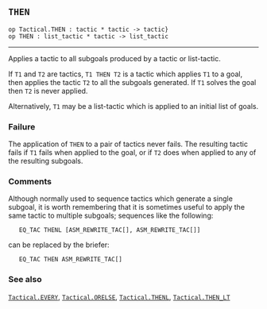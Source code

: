 ## `THEN`

``` hol4
op Tactical.THEN : tactic * tactic -> tactic}
op THEN : list_tactic * tactic -> list_tactic
```

------------------------------------------------------------------------

Applies a tactic to all subgoals produced by a tactic or list-tactic.

If `T1` and `T2` are tactics, `T1 THEN T2` is a tactic which applies
`T1` to a goal, then applies the tactic `T2` to all the subgoals
generated. If `T1` solves the goal then `T2` is never applied.

Alternatively, `T1` may be a list-tactic which is applied to an initial
list of goals.

### Failure

The application of `THEN` to a pair of tactics never fails. The
resulting tactic fails if `T1` fails when applied to the goal, or if
`T2` does when applied to any of the resulting subgoals.

### Comments

Although normally used to sequence tactics which generate a single
subgoal, it is worth remembering that it is sometimes useful to apply
the same tactic to multiple subgoals; sequences like the following:

``` hol4
   EQ_TAC THENL [ASM_REWRITE_TAC[], ASM_REWRITE_TAC[]]
```

can be replaced by the briefer:

``` hol4
   EQ_TAC THEN ASM_REWRITE_TAC[]
```

### See also

[`Tactical.EVERY`](#Tactical.EVERY),
[`Tactical.ORELSE`](#Tactical.ORELSE),
[`Tactical.THENL`](#Tactical.THENL),
[`Tactical.THEN_LT`](#Tactical.THEN_LT)
